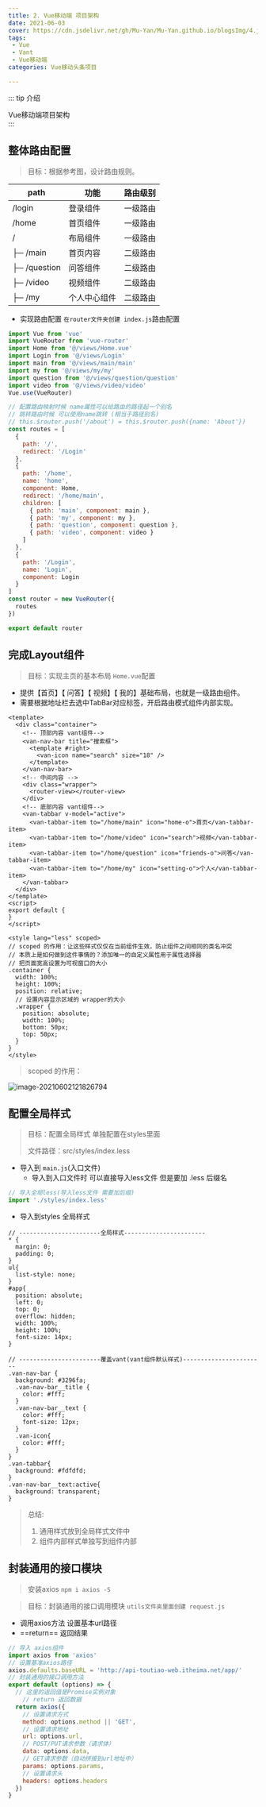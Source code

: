 ```yaml
---
title: 2. Vue移动端 项目架构
date: 2021-06-03
cover: https://cdn.jsdelivr.net/gh/Mu-Yan/Mu-Yan.github.io/blogsImg/4.jpg
tags:
 - Vue
 - Vant
 - Vue移动端
categories: Vue移动头条项目

---
```


::: tip 介绍

Vue移动端项目架构<br>
:::

<!-- more -->

## 整体路由配置

> 目标：根据参考图，设计路由规则。

| path         | 功能         | 路由级别 |
| ------------ | ------------ | -------- |
| /login       | 登录组件     | 一级路由 |
| /home        | 首页组件     | 一级路由 |
| /            | 布局组件     | 一级路由 |
| ├─ /main     | 首页内容     | 二级路由 |
| ├─ /question | 问答组件     | 二级路由 |
| ├─ /video    | 视频组件     | 二级路由 |
| ├─ /my       | 个人中心组件 | 二级路由 |

- 实现路由配置 `在router文件夹创建 index.js`路由配置

```js
import Vue from 'vue'
import VueRouter from 'vue-router'
import Home from '@/views/Home.vue'
import Login from '@/views/Login'
import main from '@/views/main/main'
import my from '@/views/my/my'
import question from '@/views/question/question'
import video from '@/views/video/video'
Vue.use(VueRouter)

// 配置路由映射时候 name属性可以给路由的路径起一个别名
// 跳转路由时候 可以使用name跳转 (相当于路径别名)
// this.$router.push('/about') = this.$router.push({name: 'About'})
const routes = [
  {
    path: '/',
    redirect: '/Login'
  },
  {
    path: '/home',
    name: 'home',
    component: Home,
    redirect: '/home/main',
    children: [
      { path: 'main', component: main },
      { path: 'my', component: my },
      { path: 'question', component: question },
      { path: 'video', component: video }
    ]
  },
  {
    path: '/Login',
    name: 'Login',
    component: Login
  }
]
const router = new VueRouter({
  routes
})

export default router
```



## 完成Layout组件

> 目标：实现主页的基本布局 `Home.vue`配置 

- 提供【首页】【 问答】【 视频】【 我的】基础布局，也就是一级路由组件。
- 需要根据地址栏去选中TabBar对应标签，开启路由模式组件内部实现。

```vue
<template>
  <div class="container">
    <!-- 顶部内容 vant组件-->
    <van-nav-bar title="搜索框">
      <template #right>
        <van-icon name="search" size="18" />
      </template>
    </van-nav-bar>
    <!-- 中间内容 -->
    <div class="wrapper">
      <router-view></router-view>
    </div>
    <!-- 底部内容 vant组件-->
    <van-tabbar v-model="active">
      <van-tabbar-item to="/home/main" icon="home-o">首页</van-tabbar-item>
      <van-tabbar-item to="/home/video" icon="search">视频</van-tabbar-item>
      <van-tabbar-item to="/home/question" icon="friends-o">问答</van-tabbar-item>
      <van-tabbar-item to="/home/my" icon="setting-o">个人</van-tabbar-item>
    </van-tabbar>
  </div>
</template>
<script>
export default {
}
</script>

<style lang="less" scoped>
// scoped 的作用：让这些样式仅仅在当前组件生效，防止组件之间相同的类名冲突
// 本质上是如何做到这件事情的？添加唯一的自定义属性用于属性选择器
// 把页面宽高设置为可视窗口的大小
.container {
  width: 100%;
  height: 100%;
  position: relative;
  // 设置内容显示区域的 wrapper的大小
  .wrapper {
    position: absolute;
    width: 100%;
    bottom: 50px;
    top: 50px;
  }
}
</style>

```

> scoped 的作用：

![image-20210602121826794](https://i.loli.net/2021/06/02/mNGDSeZ5A3Ja2O1.png)

## 配置全局样式

> 目标：配置全局样式 单独配置在styles里面
>
> 文件路径：src/styles/index.less

* 导入到 `main.js`(入口文件)
  * 导入到入口文件时 可以直接导入less文件 但是要加 .less 后缀名 

```js
// 导入全局less(导入less文件 需要加后缀)
import './styles/index.less'
```

* 导入到styles 全局样式

```less
// -----------------------全局样式-----------------------
* {
  margin: 0;
  padding: 0;
}
ul{
  list-style: none;
}
#app{
  position: absolute;
  left: 0;
  top: 0;
  overflow: hidden;
  width: 100%;
  height: 100%;
  font-size: 14px;
}

// -----------------------覆盖vant(vant组件默认样式)-----------------------
.van-nav-bar {
  background: #3296fa;
  .van-nav-bar__title {
    color: #fff;
  }
  .van-nav-bar__text {
    color: #fff;
    font-size: 12px;
  }
  .van-icon{
    color: #fff;
  }
}
.van-tabbar{
  background: #fdfdfd;
}
.van-nav-bar__text:active{
  background: transparent;
}
```

> 总结: 
>
> 1. 通用样式放到全局样式文件中
> 2. 组件内部样式单独写到组件内部

## 封装通用的接口模块

> 安装axios `npm i axios -S`

> 目标：封装通用的接口调用模块 `utils文件夹里面创建 request.js`

* 调用axios方法 设置基本url路径
* ==return== 返回结果

```js
// 导入 axios组件
import axios from 'axios'
// 设置基准axios路径
axios.defaults.baseURL = 'http://api-toutiao-web.itheima.net/app/'
// 封装通用的接口调用方法
export default (options) => {
  // 这里的返回值是Promise实例对象
    // return 返回数据
  return axios({
    // 设置请求方式
    method: options.method || 'GET',
    // 设置请求地址
    url: options.url,
    // POST/PUT请求参数（请求体）
    data: options.data,
    // GET请求参数（自动拼接到url地址中）
    params: options.params,
    // 设置请求头
    headers: options.headers
  })
}

```

